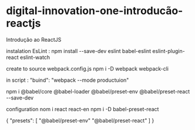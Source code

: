 # digital-innovation-one-introducão-reactjs
Introdução ao ReactJS




instalation 
EsLint : npm install --save-dev eslint babel-eslint eslint-plugin-react eslint-watch

create to source webpack.config.js
npm i -D webpack webpack-cli

in script : "buind": "webpack --mode productuion"

npm i @babel/core @babel-loader @babel/preset-env @babel/preset-react --save-dev

configuration
nom i react react-en
npm i -D babel-preset-react

{
  "presets": [
    "@babel/preset-env"
    "@babel/preset-react"
  ]
}
